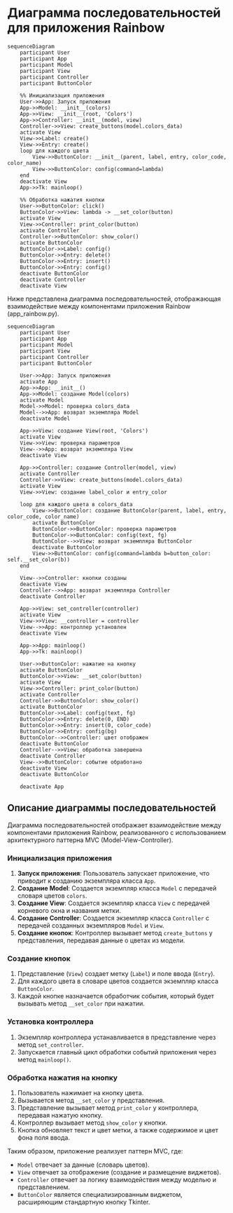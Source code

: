 # Диаграмма последовательностей для приложения Rainbow

```mermaid
sequenceDiagram
    participant User
    participant App
    participant Model
    participant View
    participant Controller
    participant ButtonColor

    %% Инициализация приложения
    User->>App: Запуск приложения
    App->>Model: __init__(colors)
    App->>View: __init__(root, 'Colors')
    App->>Controller: __init__(model, view)
    Controller->>View: create_buttons(model.colors_data)
    activate View
    View->>Label: create()
    View->>Entry: create()
    loop для каждого цвета
        View->>ButtonColor: __init__(parent, label, entry, color_code, color_name)
        View->>ButtonColor: config(command=lambda)
    end
    deactivate View
    App->>Tk: mainloop()

    %% Обработка нажатия кнопки
    User->>ButtonColor: click()
    ButtonColor->>View: lambda -> __set_color(button)
    activate View
    View->>Controller: print_color(button)
    activate Controller
    Controller->>ButtonColor: show_color()
    activate ButtonColor
    ButtonColor->>Label: config()
    ButtonColor->>Entry: delete()
    ButtonColor->>Entry: insert()
    ButtonColor->>Entry: config()
    deactivate ButtonColor
    deactivate Controller
    deactivate View
```

Ниже представлена диаграмма последовательностей, отображающая взаимодействие между компонентами приложения Rainbow (app_rainbow.py).

```mermaid
sequenceDiagram
    participant User
    participant App
    participant Model
    participant View
    participant Controller
    participant ButtonColor
    
    User->>App: Запуск приложения
    activate App
    App->>App: __init__()
    App->>Model: создание Model(colors)
    activate Model
    Model->>Model: проверка colors_data
    Model-->>App: возврат экземпляра Model
    deactivate Model
    
    App->>View: создание View(root, 'Colors')
    activate View
    View->>View: проверка параметров
    View-->>App: возврат экземпляра View
    deactivate View
    
    App->>Controller: создание Controller(model, view)
    activate Controller
    Controller->>View: create_buttons(model.colors_data)
    activate View
    View->>View: создание label_color и entry_color
    
    loop для каждого цвета в colors_data
        View->>ButtonColor: создание ButtonColor(parent, label, entry, color_code, color_name)
        activate ButtonColor
        ButtonColor->>ButtonColor: проверка параметров
        ButtonColor->>ButtonColor: config(text, fg)
        ButtonColor-->>View: возврат экземпляра ButtonColor
        deactivate ButtonColor
        View->>ButtonColor: config(command=lambda b=button_color: self.__set_color(b))
    end
    
    View-->>Controller: кнопки созданы
    deactivate View
    Controller-->>App: возврат экземпляра Controller
    deactivate Controller
    
    App->>View: set_controller(controller)
    activate View
    View->>View: __controller = controller
    View-->>App: контроллер установлен
    deactivate View
    
    App->>App: mainloop()
    App->>Tk: mainloop()
    
    User->>ButtonColor: нажатие на кнопку
    activate ButtonColor
    ButtonColor->>View: __set_color(button)
    activate View
    View->>Controller: print_color(button)
    activate Controller
    Controller->>ButtonColor: show_color()
    activate ButtonColor
    ButtonColor->>Label: config(text, fg)
    ButtonColor->>Entry: delete(0, END)
    ButtonColor->>Entry: insert(0, color_code)
    ButtonColor->>Entry: config(bg)
    ButtonColor-->>Controller: цвет отображен
    deactivate ButtonColor
    Controller-->>View: обработка завершена
    deactivate Controller
    View-->>ButtonColor: событие обработано
    deactivate View
    deactivate ButtonColor
    
    deactivate App
```

## Описание диаграммы последовательностей

Диаграмма последовательностей отображает взаимодействие между компонентами приложения Rainbow, реализованного с использованием архитектурного паттерна MVC (Model-View-Controller).

### Инициализация приложения

1. **Запуск приложения**: Пользователь запускает приложение, что приводит к созданию экземпляра класса `App`.
2. **Создание Model**: Создается экземпляр класса `Model` с передачей словаря цветов `colors`.
3. **Создание View**: Создается экземпляр класса `View` с передачей корневого окна и названия метки.
4. **Создание Controller**: Создается экземпляр класса `Controller` с передачей созданных экземпляров `Model` и `View`.
5. **Создание кнопок**: Контроллер вызывает метод `create_buttons` у представления, передавая данные о цветах из модели.

### Создание кнопок

1. Представление (`View`) создает метку (`Label`) и поле ввода (`Entry`).
2. Для каждого цвета в словаре цветов создается экземпляр класса `ButtonColor`.
3. Каждой кнопке назначается обработчик события, который будет вызывать метод `__set_color` при нажатии.

### Установка контроллера

1. Экземпляр контроллера устанавливается в представление через метод `set_controller`.
2. Запускается главный цикл обработки событий приложения через метод `mainloop()`.

### Обработка нажатия на кнопку

1. Пользователь нажимает на кнопку цвета.
2. Вызывается метод `__set_color` у представления.
3. Представление вызывает метод `print_color` у контроллера, передавая нажатую кнопку.
4. Контроллер вызывает метод `show_color` у кнопки.
5. Кнопка обновляет текст и цвет метки, а также содержимое и цвет фона поля ввода.

Таким образом, приложение реализует паттерн MVC, где:
- `Model` отвечает за данные (словарь цветов).
- `View` отвечает за отображение (создание и размещение виджетов).
- `Controller` отвечает за логику взаимодействия между моделью и представлением.
- `ButtonColor` является специализированным виджетом, расширяющим стандартную кнопку Tkinter.